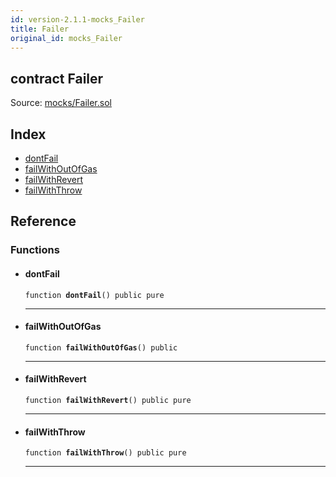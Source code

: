 ```yaml
---
id: version-2.1.1-mocks_Failer
title: Failer
original_id: mocks_Failer
---
```


<div class="contract-doc"><div class="contract"><h2 class="contract-header"><span class="contract-kind">contract</span> Failer</h2><div class="source">Source: <a href="https://github.com/OpenZeppelin/zeppelin-solidity/blob/v2.1.1/contracts/mocks/Failer.sol" target="_blank">mocks/Failer.sol</a></div></div><div class="index"><h2>Index</h2><ul><li><a href="mocks_Failer.html#dontFail">dontFail</a></li><li><a href="mocks_Failer.html#failWithOutOfGas">failWithOutOfGas</a></li><li><a href="mocks_Failer.html#failWithRevert">failWithRevert</a></li><li><a href="mocks_Failer.html#failWithThrow">failWithThrow</a></li></ul></div><div class="reference"><h2>Reference</h2><div class="functions"><h3>Functions</h3><ul><li><div class="item function"><span id="dontFail" class="anchor-marker"></span><h4 class="name">dontFail</h4><div class="body"><code class="signature">function <strong>dontFail</strong><span>() </span><span>public </span><span>pure </span></code><hr/></div></div></li><li><div class="item function"><span id="failWithOutOfGas" class="anchor-marker"></span><h4 class="name">failWithOutOfGas</h4><div class="body"><code class="signature">function <strong>failWithOutOfGas</strong><span>() </span><span>public </span></code><hr/></div></div></li><li><div class="item function"><span id="failWithRevert" class="anchor-marker"></span><h4 class="name">failWithRevert</h4><div class="body"><code class="signature">function <strong>failWithRevert</strong><span>() </span><span>public </span><span>pure </span></code><hr/></div></div></li><li><div class="item function"><span id="failWithThrow" class="anchor-marker"></span><h4 class="name">failWithThrow</h4><div class="body"><code class="signature">function <strong>failWithThrow</strong><span>() </span><span>public </span><span>pure </span></code><hr/></div></div></li></ul></div></div></div>
